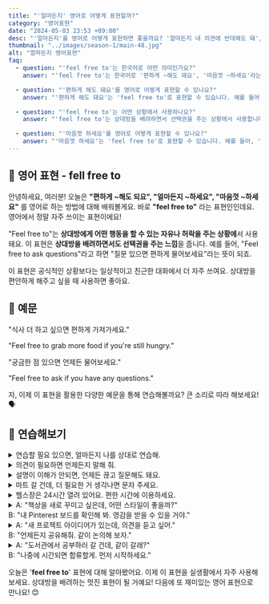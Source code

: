 ```yaml
---
title: "'얼마든지' 영어로 어떻게 표현할까?"
category: "영어표현"
date: "2024-05-03 23:53 +09:00"
desc: "'얼마든지'를 영어로 어떻게 표현하면 좋을까요? '얼마든지 내 의견에 반대해도 돼', '얼마든지 도움을 요청해도 돼' 등을 영어로 표현하는 법을 배워봅시다. 다양한 예문을 통해서 연습하고 본인의 표현으로 만들어 보세요."
thumbnail: "../images/season-1/main-48.jpg"
alt: "얼마든지 영어표현"
faq:
  - question: "'feel free to'는 한국어로 어떤 의미인가요?"
    answer: "'feel free to'는 한국어로 '편하게 ~해도 돼요', '마음껏 ~하세요'라는 의미입니다. 상대방에게 어떤 행동을 할 수 있는 자유나 허락을 주는 상황에서 사용됩니다."

  - question: "'편하게 해도 돼요'를 영어로 어떻게 표현할 수 있나요?"
    answer: "'편하게 해도 돼요'는 'feel free to'로 표현할 수 있습니다. 예를 들어, '편하게 질문해도 돼요'는 'Feel free to ask questions'로 말할 수 있습니다."

  - question: "'feel free to'는 어떤 상황에서 사용하나요?"
    answer: "'feel free to'는 상대방을 배려하면서 선택권을 주는 상황에서 사용합니다. 일상적이고 친근한 대화에서 자주 쓰이며, 상대방을 편안하게 해주고 싶을 때 사용합니다."

  - question: "'마음껏 하세요'를 영어로 어떻게 표현할 수 있나요?"
    answer: "'마음껏 하세요'는 'feel free to'로 표현할 수 있습니다. 예를 들어, '마음껏 드세요'는 'Feel free to eat as much as you want'로 말할 수 있습니다."
---
```


## 🌟 영어 표현 - fell free to

안녕하세요, 여러분! 오늘은 **"편하게 ~해도 되요", "얼마든지 ~하세요", "마음껏 ~하세요"** 를 영어로 하는 방법에 대해 배워볼게요. 바로 **"feel free to"** 라는 표현인인데요. 영어에서 정말 자주 쓰이는 표현이에요!

"Feel free to"는 **상대방에게 어떤 행동을 할 수 있는 자유나 허락을 주는 상황에**서 사용돼요. 이 표현은 **상대방을 배려하면서도 선택권을 주는 느낌**을 줍니다. 예를 들어, "Feel free to ask questions"라고 하면 "질문 있으면 편하게 물어보세요"라는 뜻이 되죠.

이 표현은 공식적인 상황보다는 일상적이고 친근한 대화에서 더 자주 쓰여요. 상대방을 편안하게 해주고 싶을 때 사용하면 좋아요.

## 📖 예문

"식사 더 하고 싶으면 편하게 가져가세요."

"Feel free to grab more food if you're still hungry."

"궁금한 점 있으면 언제든 물어보세요."

"Feel free to ask if you have any questions."

자, 이제 이 표현을 활용한 다양한 예문을 통해 연습해볼까요? 큰 소리로 따라 해보세요! 🗣️

## 💬 연습해보기

<details>
<summary>연습할 필요 있으면, 얼마든지 나를 상대로 연습해.</summary>
<span>If you need to practice, feel free to use me as your audience.</span>
</details>

<details>
<summary>의견이 필요하면 언제든지 말해 줘.</summary>
<span>Feel free to ask for my opinion anytime.</span>
</details>

<details>
<summary>설명이 이해가 안되면, 언제든 끊고 질문해도 돼요.</summary>
<span>If my explanation wasn't clear, feel free to stop me and ask questions.</span>
</details>

<details>
<summary>마트 갈 건데, 더 필요한 거 생각나면 문자 주세요.</summary>
<span>I'm heading to the store. Feel free to text me if you think of anything else we need.</span>
</details>

<details>
<summary>헬스장은 24시간 열려 있어요. 편한 시간에 이용하세요.</summary>
<span>The gym's open 24/7. Feel free to use it anytime that works for your schedule.</span>
</details>

<details>
<summary>A: "책상을 새로 꾸미고 싶은데, 어떤 스타일이 좋을까?"<br>B: "내 Pinterest 보드를 확인해 봐. 영감을 받을 수 있을 거야."</summary>
<span>A: "I want to redecorate my desk. What style would be good?"<br>B: "Feel free to check out my Pinterest boards for some inspiration."</span>
</details>

<details>
<summary>A: "새 프로젝트 아이디어가 있는데, 의견을 듣고 싶어."<br>B: "언제든지 공유해줘. 같이 논의해 보자."</summary>
<span>A: "I have a new project idea, and I'd like to get your thoughts on it."<br>B: "Feel free to share it anytime. Let's discuss it together."</span>
</details>

<details>
<summary>A: "도서관에서 공부하러 갈 건데, 같이 갈래?"<br>B: "나중에 시간되면 합류할게. 먼저 시작하세요."</summary>
<span>A: "I'm going to study at the library, want to come along?"<br>B: "I'll join you later if I have time. Feel free to start without me."</span>
</details>

오늘은 '**feel free to**' 표현에 대해 알아봤어요. 이제 이 표현을 실생활에서 자주 사용해 보세요. 상대방을 배려하는 멋진 표현이 될 거예요! 다음에 또 재미있는 영어 표현으로 만나요! 😊
